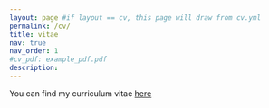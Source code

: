 ```yaml
---
layout: page #if layout == cv, this page will draw from cv.yml
permalink: /cv/
title: vitae
nav: true
nav_order: 1
#cv_pdf: example_pdf.pdf
description:
---
```


You can find my curriculum vitae [here](https://drive.google.com/file/d/1R1XY3MU8PzvvN4CP4J-V2s-KcdPvxe7c/view?usp=sharing)